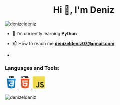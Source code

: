 <h1 align="center">Hi 👋, I'm Deniz</h1>
<p align="left"> <img src="https://komarev.com/ghpvc/?username=denizeldeniz&label=Profile%20views&color=0e75b6&style=flat" alt="denizeldeniz" /> </p>

- 🌱 I’m currently learning **Python** 

- 📫 How to reach me **denizeldeniz07@gmail.com**
- 
<h3 align="left">Languages and Tools:</h3>
<p align="left"> <a href="https://www.w3schools.com/css/" target="_blank" rel="noreferrer"> <img src="https://raw.githubusercontent.com/devicons/devicon/master/icons/css3/css3-original-wordmark.svg" alt="css3" width="40" height="40"/> </a>  </a> <a href="https://www.w3.org/html/" target="_blank" rel="noreferrer"> <img src="https://raw.githubusercontent.com/devicons/devicon/master/icons/html5/html5-original-wordmark.svg" alt="html5" width="40" height="40"/> </a> <a href="https://developer.mozilla.org/en-US/docs/Web/JavaScript" target="_blank" rel="noreferrer"> <img src="https://raw.githubusercontent.com/devicons/devicon/master/icons/javascript/javascript-original.svg" alt="javascript" width="40" height="40"/> </a> </p>



<p><img align="center" src="https://github-readme-streak-stats.herokuapp.com/?user=denizeldeniz&" alt="denizeldeniz" /></p>
